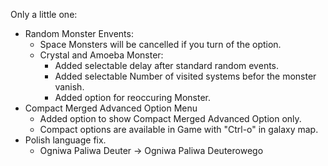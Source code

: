 Only a little one:
- Random Monster Envents:
  - Space Monsters will be cancelled if you turn of the option.
  - Crystal and Amoeba Monster:
    - Added selectable delay after standard random events.
    - Added selectable Number of visited systems befor the monster vanish.
    - Added option for reoccuring Monster.
- Compact Merged Advanced Option Menu
  - Added option to show Compact Merged Advanced Option only.
  - Compact options are available in Game with "Ctrl-o" in galaxy map.
- Polish language fix.
  - Ogniwa Paliwa Deuter -> Ogniwa Paliwa Deuterowego
